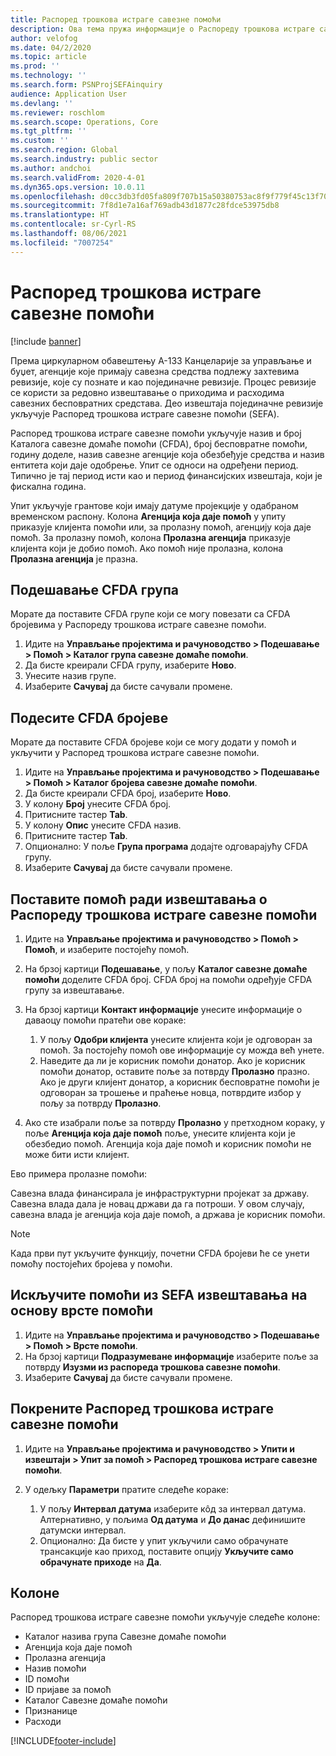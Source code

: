 ```yaml
---
title: Распоред трошкова истраге савезне помоћи
description: Ова тема пружа информације о Распореду трошкова истраге савезне помоћи.
author: velofog
ms.date: 04/2/2020
ms.topic: article
ms.prod: ''
ms.technology: ''
ms.search.form: PSNProjSEFAinquiry
audience: Application User
ms.devlang: ''
ms.reviewer: roschlom
ms.search.scope: Operations, Core
ms.tgt_pltfrm: ''
ms.custom: ''
ms.search.region: Global
ms.search.industry: public sector
ms.author: andchoi
ms.search.validFrom: 2020-4-01
ms.dyn365.ops.version: 10.0.11
ms.openlocfilehash: d0cc3db3fd05fa809f707b15a50380753ac8f9f779f45c13f707321d2b0e0841
ms.sourcegitcommit: 7f8d1e7a16af769adb43d1877c28fdce53975db8
ms.translationtype: HT
ms.contentlocale: sr-Cyrl-RS
ms.lasthandoff: 08/06/2021
ms.locfileid: "7007254"
---
```

# <a name="schedule-of-expenditures-of-federal-awards-inquiry"></a>Распоред трошкова истраге савезне помоћи

[!include [banner](../includes/banner.md)]

Према циркуларном обавештењу А-133 Канцеларије за управљање и буџет, агенције које примају савезна средства подлежу захтевима ревизије, које су познате и као појединачне ревизије. Процес ревизије се користи за редовно извештавање о приходима и расходима савезних бесповратних средстава. Део извештаја појединачне ревизије укључује Распоред трошкова истраге савезне помоћи (SEFA).

Распоред трошкова истраге савезне помоћи укључује назив и број Каталога савезне домаће помоћи (CFDA), број бесповратне помоћи, годину доделе, назив савезне агенције која обезбеђује средства и назив ентитета који даје одобрење. Упит се односи на одређени период. Типично је тај период исти као и период финансијских извештаја, који је фискална година.

Упит укључује грантове који имају датуме пројекције у одабраном временском распону. Колона **Агенција која даје помоћ** у упиту приказује клијента помоћи или, за пролазну помоћ, агенцију која даје помоћ. За пролазну помоћ, колона **Пролазна агенција** приказује клијента који је добио помоћ. Ако помоћ није пролазна, колона **Пролазна агенција** је празна.

## <a name="set-up-the-cfda-clusters"></a>Подешавање CFDA група

Морате да поставите CFDA групе који се могу повезати са CFDA бројевима у Распореду трошкова истраге савезне помоћи.

1. Идите на **Управљање пројектима и рачуноводство \> Подешавање \> Помоћ \> Каталог група савезне домаће помоћи**.
2. Да бисте креирали CFDA групу, изаберите **Ново**.
3. Унесите назив групе.
4. Изаберите **Сачувај** да бисте сачували промене.

## <a name="set-up-cfda-numbers"></a>Подесите CFDA бројеве

Морате да поставите CFDA бројеве који се могу додати у помоћ и укључити у Распоред трошкова истраге савезне помоћи.

1. Идите на **Управљање пројектима и рачуноводство \> Подешавање \> Помоћ \> Каталог бројева савезне домаће помоћи**.
2. Да бисте креирали CFDA број, изаберите **Ново**.
3. У колону **Број** унесите CFDA број.
4. Притисните тастер **Tab**.
5. У колону **Опис** унесите CFDA назив.
6. Притисните тастер **Tab**.
7. Опционално: У поље **Група програма** додајте одговарајућу CFDA групу.
8. Изаберите **Сачувај** да бисте сачували промене.

## <a name="set-up-grants-to-report-for-the-schedule-of-expenditures-of-federal-awards-inquiry"></a>Поставите помоћ ради извештавања о Распореду трошкова истраге савезне помоћи

1. Идите на **Управљање пројектима и рачуноводство \> Помоћ \> Помоћ**, и изаберите постојећу помоћ.
2. На брзој картици **Подешавање**, у пољу **Каталог савезне домаће помоћи** доделите CFDA број. CFDA број на помоћи одређује CFDA групу за извештавање.
3. На брзој картици **Контакт информације** унесите информације о даваоцу помоћи пратећи ове кораке:

    1. У пољу **Одобри клијента** унесите клијента који је одговоран за помоћ. За постојећу помоћ ове информације су можда већ унете.
    2. Наведите да ли је корисник помоћи донатор. Ако је корисник помоћи донатор, оставите поље за потврду **Пролазно** празно. Ако је други клијент донатор, а корисник бесповратне помоћи је одговоран за трошење и праћење новца, потврдите избор у пољу за потврду **Пролазно**.

4. Ако сте изабрали поље за потврду **Пролазно** у претходном кораку, у поље **Агенција која даје помоћ** поље, унесите клијента који је обезбедио помоћ. Агенција која даје помоћ и корисник помоћи не може бити исти клијент.

Ево примера пролазне помоћи:

Савезна влада финансирала је инфраструктурни пројекат за државу. Савезна влада дала је новац држави да га потроши. У овом случају, савезна влада је агенција која даје помоћ, а држава је корисник помоћи.

> [!NOTE] 
> Када први пут укључите функцију, почетни CFDA бројеви ће се унети помоћу постојећих бројева у помоћи.

## <a name="exclude-grants-from-sefa-reporting-based-on-the-grant-type"></a>Искључите помоћи из SEFA извештавања на основу врсте помоћи

1. Идите на **Управљање пројектима и рачуноводство \> Подешавање \> Помоћ \> Врсте помоћи**.
2. На брзој картици **Подразумеване информације** изаберите поље за потврду **Изузми из распореда трошкова савезне помоћи**.
3. Изаберите **Сачувај** да бисте сачували промене.

## <a name="run-the-schedule-of-expenditures-of-federal-awards-inquiry"></a>Покрените Распоред трошкова истраге савезне помоћи

1. Идите на **Управљање пројектима и рачуноводство \> Упити и извештаји \> Упит за помоћ \> Распоред трошкова истраге савезне помоћи**.
2. У одељку **Параметри** пратите следеће кораке:

    1. У пољу **Интервал датума** изаберите кôд за интервал датума. Алтернативно, у пољима **Од датума** и **До данас** дефинишите датумски интервал.
    2. Опционално: Да бисте у упит укључили само обрачунате трансакције као приход, поставите опцију **Укључите само обрачунате приходе** на **Да**.

## <a name="columns"></a>Колоне

Распоред трошкова истраге савезне помоћи укључује следеће колоне:

- Каталог назива група Савезне домаће помоћи
- Агенција која даје помоћ
- Пролазна агенција
- Назив помоћи
- ID помоћи
- ID пријаве за помоћ
- Каталог Савезне домаће помоћи
- Признанице
- Расходи


[!INCLUDE[footer-include](../includes/footer-banner.md)]